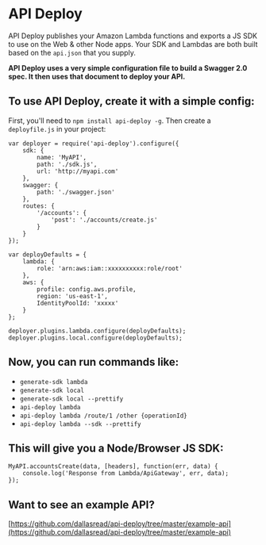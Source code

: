 # API Deploy

API Deploy publishes your Amazon Lambda functions and exports a JS SDK to use on the Web & other Node apps. Your SDK and Lambdas are both built based on the `api.json` that you supply.

**API Deploy uses a very simple configuration file to build a Swagger 2.0 spec. It then uses that document to deploy your API.**

## To use API Deploy, create it with a simple config:

First, you'll need to `npm install api-deploy -g`. Then create a `deployfile.js` in your project:

```
var deployer = require('api-deploy').configure({
    sdk: {
        name: 'MyAPI',
        path: './sdk.js',
        url: 'http://myapi.com'
    },
    swagger: {
        path: './swagger.json'
    },
    routes: {
        '/accounts': {
            'post': './accounts/create.js'
        }
    }
});

var deployDefaults = {
    lambda: {
        role: 'arn:aws:iam::xxxxxxxxxx:role/root'
    },
    aws: {
        profile: config.aws.profile,
        region: 'us-east-1',
        IdentityPoolId: 'xxxxx'
    }
};

deployer.plugins.lambda.configure(deployDefaults);
deployer.plugins.local.configure(deployDefaults);

```

## Now, you can run commands like:

- `generate-sdk lambda`
- `generate-sdk local`
- `generate-sdk local --prettify`
- `api-deploy lambda`
- `api-deploy lambda /route/1 /other {operationId}`
- `api-deploy lambda --sdk --prettify`

## This will give you a Node/Browser JS SDK:

```
MyAPI.accountsCreate(data, [headers], function(err, data) {
    console.log('Response from Lambda/ApiGateway', err, data);
});
```

## Want to see an example API?

[https://github.com/dallasread/api-deploy/tree/master/example-api](https://github.com/dallasread/api-deploy/tree/master/example-api)
